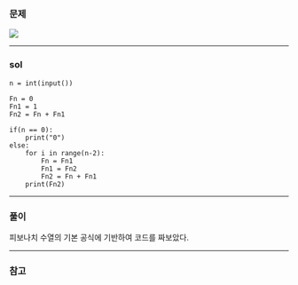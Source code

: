 ### 문제
![](https://images.velog.io/images/chestnut1044/post/9144d24d-635c-449d-a607-c22721213c59/image.png)

---

### sol
```
n = int(input())

Fn = 0
Fn1 = 1
Fn2 = Fn + Fn1

if(n == 0):
    print("0")
else:
    for i in range(n-2):
        Fn = Fn1
        Fn1 = Fn2
        Fn2 = Fn + Fn1
    print(Fn2)
```

---

### 풀이 
피보나치 수열의 기본 공식에 기반하여 코드를 짜보았다.



---
### 참고